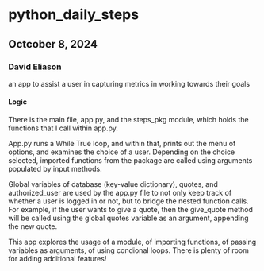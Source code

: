 # python_daily_steps
## Octcober 8, 2024
### David Eliason
an app to assist a user in capturing metrics in working towards their goals

#### Logic
There is the main file, app.py, and the steps_pkg module, which holds the functions that I call within app.py.

App.py runs a While True loop, and within that, prints out the menu of options, and examines the choice of a user. Depending on the choice selected, imported functions from the package are called using arguments populated by input methods.

Global variables of database (key-value dictionary), quotes, and authorized_user are used by the app.py file to not only keep track of whether a user is logged in or not, but to bridge the nested function calls. For example, if the user wants to give a quote, then the give_quote method will be called using the global quotes variable as an argument, appending the new quote.

This app explores the usage of a module, of importing functions, of passing variables as arguments, of using condional loops. There is plenty of room for adding additional features!
